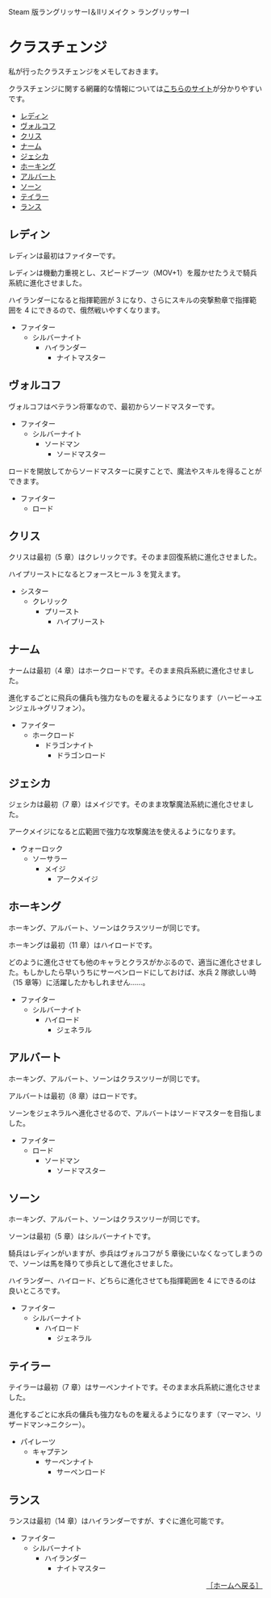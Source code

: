 Steam 版ラングリッサーⅠ＆Ⅱリメイク > ラングリッサーⅠ

# クラスチェンジ

私が行ったクラスチェンジをメモしておきます。

クラスチェンジに関する網羅的な情報については[こちらのサイト](https://pepedash.biz/langrisser1-classchange/)が分かりやすいです。

- [レディン](#レディン)
- [ヴォルコフ](#ヴォルコフ)
- [クリス](#クリス)
- [ナーム](#ナーム)
- [ジェシカ](#ジェシカ)
- [ホーキング](#ホーキング)
- [アルバート](#アルバート)
- [ソーン](#ソーン)
- [テイラー](#テイラー)
- [ランス](#ランス)

## レディン

レディンは最初はファイターです。

レディンは機動力重視とし、スピードブーツ（MOV+1）を履かせたうえで騎兵系統に進化させました。

ハイランダーになると指揮範囲が 3 になり、さらにスキルの突撃勲章で指揮範囲を 4 にできるので、俄然戦いやすくなります。

- ファイター
    - シルバーナイト
        - ハイランダー
            - ナイトマスター

## ヴォルコフ

ヴォルコフはベテラン将軍なので、最初からソードマスターです。

- ファイター
    - シルバーナイト
        - ソードマン
            - ソードマスター

ロードを開放してからソードマスターに戻すことで、魔法やスキルを得ることができます。

- ファイター
    - ロード

## クリス

クリスは最初（5 章）はクレリックです。そのまま回復系統に進化させました。

ハイプリーストになるとフォースヒール 3 を覚えます。

- シスター
    - クレリック
        - プリースト
            - ハイプリースト

## ナーム

ナームは最初（4 章）はホークロードです。そのまま飛兵系統に進化させました。

進化するごとに飛兵の傭兵も強力なものを雇えるようになります（ハーピー→エンジェル→グリフォン）。

- ファイター
    - ホークロード
        - ドラゴンナイト
            - ドラゴンロード

## ジェシカ

ジェシカは最初（7 章）はメイジです。そのまま攻撃魔法系統に進化させました。

アークメイジになると広範囲で強力な攻撃魔法を使えるようになります。

- ウォーロック
    - ソーサラー
        - メイジ
            - アークメイジ

## ホーキング

ホーキング、アルバート、ソーンはクラスツリーが同じです。

ホーキングは最初（11 章）はハイロードです。

どのように進化させても他のキャラとクラスがかぶるので、適当に進化させました。もしかしたら早いうちにサーペンロードにしておけば、水兵 2 隊欲しい時（15 章等）に活躍したかもしれません……。

- ファイター
    - シルバーナイト
        - ハイロード
            - ジェネラル

## アルバート

ホーキング、アルバート、ソーンはクラスツリーが同じです。

アルバートは最初（8 章）はロードです。

ソーンをジェネラルへ進化させるので、アルバートはソードマスターを目指しました。

- ファイター
    - ロード
        - ソードマン
            - ソードマスター

## ソーン

ホーキング、アルバート、ソーンはクラスツリーが同じです。

ソーンは最初（5 章）はシルバーナイトです。

騎兵はレディンがいますが、歩兵はヴォルコフが 5 章後にいなくなってしまうので、ソーンは馬を降りて歩兵として進化させました。

ハイランダー、ハイロード、どちらに進化させても指揮範囲を 4 にできるのは良いところです。

- ファイター
    - シルバーナイト
        - ハイロード
            - ジェネラル

## テイラー

テイラーは最初（7 章）はサーペンナイトです。そのまま水兵系統に進化させました。

進化するごとに水兵の傭兵も強力なものを雇えるようになります（マーマン、リザードマン→ニクシー）。

- パイレーツ
    - キャプテン
        - サーペンナイト
            - サーペンロード

## ランス

ランスは最初（14 章）はハイランダーですが、すぐに進化可能です。

- ファイター
    - シルバーナイト
        - ハイランダー
            - ナイトマスター

<div align="right">
  <a href="../README.md">［ホームへ戻る］</a>
</div>
